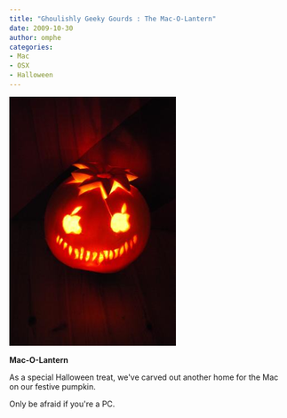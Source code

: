 ```yaml
--- 
title: "Ghoulishly Geeky Gourds : The Mac-O-Lantern"
date: 2009-10-30
author: omphe
categories: 
- Mac
- OSX
- Halloween
---
```


![Mac-O-Lantern](/assets/images/DSC_0831.img_assist_custom-300x449.JPG) 

__Mac-O-Lantern__

As a special Halloween treat, we've carved out another home for the Mac on our festive pumpkin.

Only be afraid if you're a PC.




